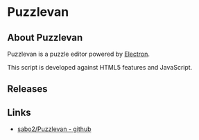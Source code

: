 # Puzzlevan

## About Puzzlevan

Puzzlevan is a puzzle editor powered by [Electron][].

This script is developed against HTML5 features and JavaScript.

[Electron]: http://electron.atom.io

## Releases

## Links
* [sabo2/Puzzlevan - github](https://github.com/sabo2/puzzlevan)
